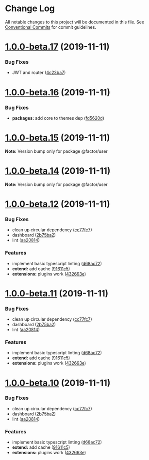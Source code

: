 # Change Log

All notable changes to this project will be documented in this file.
See [Conventional Commits](https://conventionalcommits.org) for commit guidelines.

# [1.0.0-beta.17](https://github.com/fiction-com/factor/compare/v1.0.0-beta.16...v1.0.0-beta.17) (2019-11-11)


### Bug Fixes

* JWT and router ([4c23ba7](https://github.com/fiction-com/factor/commit/4c23ba75543fe1cd646291ac5885128ac31b1c78))





# [1.0.0-beta.16](https://github.com/fiction-com/factor/compare/v1.0.0-beta.15...v1.0.0-beta.16) (2019-11-11)


### Bug Fixes

* **packages:** add core to themes dep ([fd5620d](https://github.com/fiction-com/factor/commit/fd5620d45024ee77549dd08ba78e85e3ede12ecc))





# [1.0.0-beta.15](https://github.com/fiction-com/factor/compare/v1.0.0-beta.14...v1.0.0-beta.15) (2019-11-11)

**Note:** Version bump only for package @factor/user





# [1.0.0-beta.14](https://github.com/fiction-com/factor/compare/v1.0.0-beta.13...v1.0.0-beta.14) (2019-11-11)

**Note:** Version bump only for package @factor/user





# [1.0.0-beta.12](https://github.com/fiction-com/factor/compare/v1.0.0-beta.9...v1.0.0-beta.12) (2019-11-11)


### Bug Fixes

* clean up circular dependency ([cc77fc7](https://github.com/fiction-com/factor/commit/cc77fc7fe87a52ba1a9cd5303cbb0c9015a0ae52))
* dashboard ([2b75ba2](https://github.com/fiction-com/factor/commit/2b75ba224f0d3c310960d2ae72ff61a82124a90b))
* lint ([aa20814](https://github.com/fiction-com/factor/commit/aa208140db31d42b6fe69b7056a2844f0a78b853))


### Features

* implement basic typescript linting ([d68ac72](https://github.com/fiction-com/factor/commit/d68ac72d72b93712a55269b3bd71a0d0e741b519))
* **extend:** add cache ([91611c5](https://github.com/fiction-com/factor/commit/91611c5c10576f6ec7381406b4468483c565610d))
* **extensions:** plugins work ([432693e](https://github.com/fiction-com/factor/commit/432693ed993e6a55a24c672186b4988cc120aaf0))





# [1.0.0-beta.11](https://github.com/fiction-com/factor/compare/v1.0.0-beta.9...v1.0.0-beta.11) (2019-11-11)


### Bug Fixes

* clean up circular dependency ([cc77fc7](https://github.com/fiction-com/factor/commit/cc77fc7fe87a52ba1a9cd5303cbb0c9015a0ae52))
* dashboard ([2b75ba2](https://github.com/fiction-com/factor/commit/2b75ba224f0d3c310960d2ae72ff61a82124a90b))
* lint ([aa20814](https://github.com/fiction-com/factor/commit/aa208140db31d42b6fe69b7056a2844f0a78b853))


### Features

* implement basic typescript linting ([d68ac72](https://github.com/fiction-com/factor/commit/d68ac72d72b93712a55269b3bd71a0d0e741b519))
* **extend:** add cache ([91611c5](https://github.com/fiction-com/factor/commit/91611c5c10576f6ec7381406b4468483c565610d))
* **extensions:** plugins work ([432693e](https://github.com/fiction-com/factor/commit/432693ed993e6a55a24c672186b4988cc120aaf0))





# [1.0.0-beta.10](https://github.com/fiction-com/factor/compare/v1.0.0-beta.9...v1.0.0-beta.10) (2019-11-11)


### Bug Fixes

* clean up circular dependency ([cc77fc7](https://github.com/fiction-com/factor/commit/cc77fc7fe87a52ba1a9cd5303cbb0c9015a0ae52))
* dashboard ([2b75ba2](https://github.com/fiction-com/factor/commit/2b75ba224f0d3c310960d2ae72ff61a82124a90b))
* lint ([aa20814](https://github.com/fiction-com/factor/commit/aa208140db31d42b6fe69b7056a2844f0a78b853))


### Features

* implement basic typescript linting ([d68ac72](https://github.com/fiction-com/factor/commit/d68ac72d72b93712a55269b3bd71a0d0e741b519))
* **extend:** add cache ([91611c5](https://github.com/fiction-com/factor/commit/91611c5c10576f6ec7381406b4468483c565610d))
* **extensions:** plugins work ([432693e](https://github.com/fiction-com/factor/commit/432693ed993e6a55a24c672186b4988cc120aaf0))

